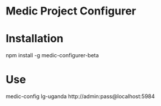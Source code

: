 Medic Project Configurer
========================


# Installation

npm install -g medic-configurer-beta


# Use

medic-config lg-uganda http://admin:pass@localhost:5984
